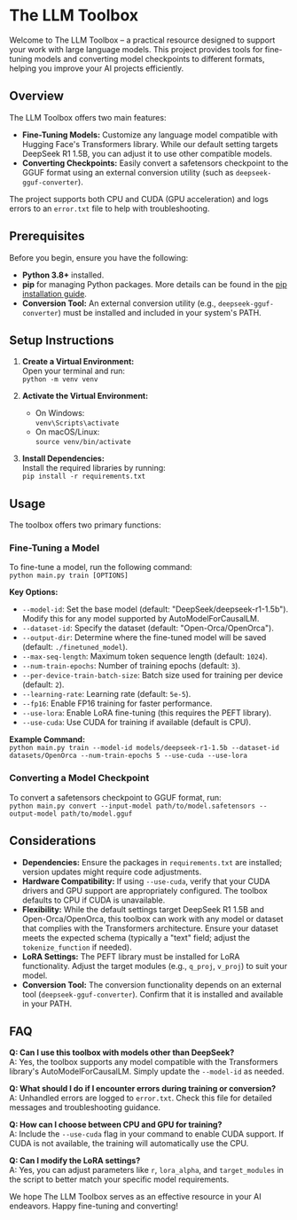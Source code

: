 # The LLM Toolbox

Welcome to The LLM Toolbox – a practical resource designed to support your work with large language models. This project provides tools for fine-tuning models and converting model checkpoints to different formats, helping you improve your AI projects efficiently.

## Overview

The LLM Toolbox offers two main features:

- **Fine-Tuning Models:** Customize any language model compatible with Hugging Face's Transformers library. While our default setting targets DeepSeek R1 1.5B, you can adjust it to use other compatible models.
- **Converting Checkpoints:** Easily convert a safetensors checkpoint to the GGUF format using an external conversion utility (such as `deepseek-gguf-converter`).

The project supports both CPU and CUDA (GPU acceleration) and logs errors to an `error.txt` file to help with troubleshooting.

## Prerequisites

Before you begin, ensure you have the following:

- **Python 3.8+** installed.
- **pip** for managing Python packages. More details can be found in the [pip installation guide](https://pip.pypa.io/en/stable/installation/).
- **Conversion Tool:** An external conversion utility (e.g., `deepseek-gguf-converter`) must be installed and included in your system's PATH.

## Setup Instructions

1. **Create a Virtual Environment:**  
   Open your terminal and run:  
   `python -m venv venv`

2. **Activate the Virtual Environment:**

   - On Windows:  
     `venv\Scripts\activate`
   - On macOS/Linux:  
     `source venv/bin/activate`

3. **Install Dependencies:**  
   Install the required libraries by running:  
   `pip install -r requirements.txt`

## Usage

The toolbox offers two primary functions:

### Fine-Tuning a Model

To fine-tune a model, run the following command:  
`python main.py train [OPTIONS]`

**Key Options:**

- `--model-id`: Set the base model (default: "DeepSeek/deepseek-r1-1.5b"). Modify this for any model supported by AutoModelForCausalLM.
- `--dataset-id`: Specify the dataset (default: "Open-Orca/OpenOrca").
- `--output-dir`: Determine where the fine-tuned model will be saved (default: `./finetuned_model`).
- `--max-seq-length`: Maximum token sequence length (default: `1024`).
- `--num-train-epochs`: Number of training epochs (default: `3`).
- `--per-device-train-batch-size`: Batch size used for training per device (default: `2`).
- `--learning-rate`: Learning rate (default: `5e-5`).
- `--fp16`: Enable FP16 training for faster performance.
- `--use-lora`: Enable LoRA fine-tuning (this requires the PEFT library).
- `--use-cuda`: Use CUDA for training if available (default is CPU).

**Example Command:**  
`python main.py train --model-id models/deepseek-r1-1.5b --dataset-id datasets/OpenOrca --num-train-epochs 5 --use-cuda --use-lora`

### Converting a Model Checkpoint

To convert a safetensors checkpoint to GGUF format, run:  
`python main.py convert --input-model path/to/model.safetensors --output-model path/to/model.gguf`

## Considerations

- **Dependencies:** Ensure the packages in `requirements.txt` are installed; version updates might require code adjustments.
- **Hardware Compatibility:** If using `--use-cuda`, verify that your CUDA drivers and GPU support are appropriately configured. The toolbox defaults to CPU if CUDA is unavailable.
- **Flexibility:** While the default settings target DeepSeek R1 1.5B and Open-Orca/OpenOrca, this toolbox can work with any model or dataset that complies with the Transformers architecture. Ensure your dataset meets the expected schema (typically a "text" field; adjust the `tokenize_function` if needed).
- **LoRA Settings:** The PEFT library must be installed for LoRA functionality. Adjust the target modules (e.g., `q_proj`, `v_proj`) to suit your model.
- **Conversion Tool:** The conversion functionality depends on an external tool (`deepseek-gguf-converter`). Confirm that it is installed and available in your PATH.

## FAQ

**Q: Can I use this toolbox with models other than DeepSeek?**  
A: Yes, the toolbox supports any model compatible with the Transformers library's AutoModelForCausalLM. Simply update the `--model-id` as needed.

**Q: What should I do if I encounter errors during training or conversion?**  
A: Unhandled errors are logged to `error.txt`. Check this file for detailed messages and troubleshooting guidance.

**Q: How can I choose between CPU and GPU for training?**  
A: Include the `--use-cuda` flag in your command to enable CUDA support. If CUDA is not available, the training will automatically use the CPU.

**Q: Can I modify the LoRA settings?**  
A: Yes, you can adjust parameters like `r`, `lora_alpha`, and `target_modules` in the script to better match your specific model requirements.

We hope The LLM Toolbox serves as an effective resource in your AI endeavors. Happy fine-tuning and converting!


